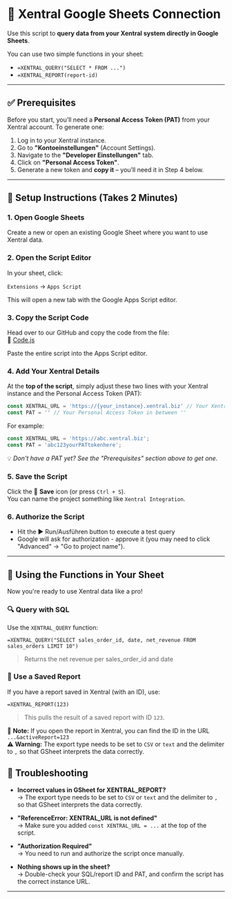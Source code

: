 # 🤝 Xentral Google Sheets Connection
Use this script to **query data from your Xentral system directly in Google Sheets**.

You can use two simple functions in your sheet:

- `=XENTRAL_QUERY("SELECT * FROM ...")`  
- `=XENTRAL_REPORT(report-id)`

---

## ✅ Prerequisites

Before you start, you’ll need a **Personal Access Token (PAT)** from your Xentral account.
To generate one:

1. Log in to your Xentral instance.
2. Go to **"Kontoeinstellungen"** (Account Settings).
3. Navigate to the **"Developer Einstellungen"** tab.
4. Click on **"Personal Access Token"**.
5. Generate a new token and **copy it** – you’ll need it in Step 4 below.

---

## 🚀 Setup Instructions (Takes 2 Minutes)

### 1. Open Google Sheets  
Create a new or open an existing Google Sheet where you want to use Xentral data.

### 2. Open the Script Editor  
In your sheet, click:

`Extensions` → `Apps Script`

This will open a new tab with the Google Apps Script editor.

### 3. Copy the Script Code  
Head over to our GitHub and copy the code from the file:  
🔗 [Code.js](https://github.com/xentral/xentral-gsheet-connection/blob/master/Code.js)  

Paste the entire script into the Apps Script editor.

### 4. Add Your Xentral Details
At the **top of the script**, simply adjust these two lines with your Xentral instance and the Personal Access Token (PAT):

```javascript
const XENTRAL_URL = 'https://{your_instance}.xentral.biz' // Your Xentral Instance
const PAT = '' // Your Personal Access Token in between ''
```

For example:
```javascript
const XENTRAL_URL = 'https://abc.xentral.biz';
const PAT = 'abc123yourPATtokenhere';
```

💡 _Don't have a PAT yet? See the "Prerequisites" section above to get one._

### 5. Save the Script  
Click the 💾 **Save** icon (or press `Ctrl + S`).  
You can name the project something like `Xentral Integration`.

### 6. Authorize the Script  
- Hit the ▶️ Run/Ausführen button to execute a test query
- Google will ask for authorization - approve it (you may need to click "Advanced" → "Go to project name").

---

## 🔧 Using the Functions in Your Sheet

Now you're ready to use Xentral data like a pro!

### 🔍 Query with SQL
Use the `XENTRAL_QUERY` function:

```excel
=XENTRAL_QUERY("SELECT sales_order_id, date, net_revenue FROM sales_orders LIMIT 10")
```

> Returns the net revenue per sales_order_id and date

### 📑 Use a Saved Report
If you have a report saved in Xentral (with an ID), use:

```excel
=XENTRAL_REPORT(123)
```

> This pulls the result of a saved report with ID `123`.

📌 **Note:** If you open the report in Xentral, you can find the ID in the URL `...&activeReport=123` <br>
⚠️ **Warning:** The export type needs to be set to `CSV` or `text` and the delimiter to `,` so that GSheet interprets the data correctly.


## 🛟 Troubleshooting

- **Incorrect values in GSheet for XENTRAL_REPORT?**  
  → The export type needs to be set to `CSV` or `text` and the delimiter to `,` so that GSheet interprets the data correctly.

- **"ReferenceError: XENTRAL_URL is not defined"**  
  → Make sure you added `const XENTRAL_URL = ...` at the top of the script.

- **"Authorization Required"**  
  → You need to run and authorize the script once manually.

- **Nothing shows up in the sheet?**  
  → Double-check your SQL/report ID and PAT, and confirm the script has the correct instance URL.

---